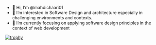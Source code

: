 - 👋 Hi, I’m @mahdichaari01
- 👀 I’m interested in Software Design and architecture especially in challenging environments and contexts.
- 🌱 I’m currently focusing on applying software design principles in the context of web development


[![trophy](https://github-profile-trophy.vercel.app/?username=mahdichaari01&theme=onedark)](https://github.com/ryo-ma/github-profile-trophy)

<!---
mahdichaari01/mahdichaari01 is a ✨ special ✨ repository because its `README.md` (this file) appears on your GitHub profile.
You can click the Preview link to take a look at your changes.
--->
